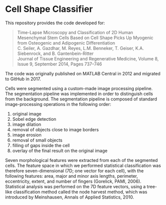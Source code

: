 # Cell Shape Classifier

This repository provides the code developed for:

> Time-Lapse Microscopy and Classification of 2D Human Mesenchymal Stem Cells Based on Cell Shape Picks Up Myogenic from Osteogenic and Adipogenic Differentiation <br>
> C. Seiler, A. Gazdhar, M. Reyes, L.M. Benneker, T. Geiser, K.A. Siebenrock, and B. Gantenbein-Ritter <br>
> Journal of Tissue Engineering and Regenerative Medicine, Volume 8, Issue 9, September 2014, Pages 737–746 

The code was originally published on MATLAB Central in 2012 and migrated to GitHub in 2017.

Cells were segmented using a custom-made image processing pipeline. The segmentation pipeline was implemented in order to distinguish cells from the background. The segmentation pipeline is composed of standard image-processing operations in the following order: 

1. original image
2. Sobel edge detection
3. image dilation
4. removal of objects close to image borders
5. image erosion
6. removal of small objects
7. filling of gaps inside the cell 
8. overlay of the final result on the original image

Seven morphological features were extracted from each of the segmented cells. The feature space in which we performed statistical classification was therefore seven-dimensional (7D; one vector for each cell), with the following features: area, major and minor axis lengths, perimeter, eccentricity, extent, and number of fingers (Gorelick, PAMI, 2006). Statistical analysis was performed on the 7D feature vectors, using a tree-like classification method called the node harvest method, which was introduced by Meinshausen, Annals of Applied Statistics, 2010.
